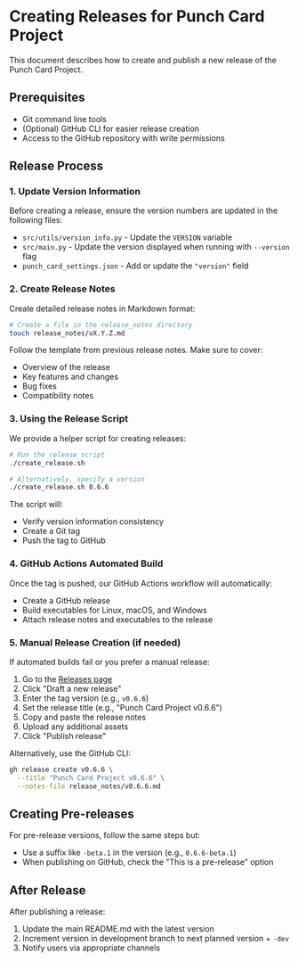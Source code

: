 # Creating Releases for Punch Card Project

This document describes how to create and publish a new release of the Punch Card Project.

## Prerequisites

- Git command line tools
- (Optional) GitHub CLI for easier release creation
- Access to the GitHub repository with write permissions

## Release Process

### 1. Update Version Information

Before creating a release, ensure the version numbers are updated in the following files:

- `src/utils/version_info.py` - Update the `VERSION` variable
- `src/main.py` - Update the version displayed when running with `--version` flag
- `punch_card_settings.json` - Add or update the `"version"` field

### 2. Create Release Notes

Create detailed release notes in Markdown format:

```bash
# Create a file in the release_notes directory
touch release_notes/vX.Y.Z.md
```

Follow the template from previous release notes. Make sure to cover:
- Overview of the release
- Key features and changes
- Bug fixes
- Compatibility notes

### 3. Using the Release Script

We provide a helper script for creating releases:

```bash
# Run the release script
./create_release.sh

# Alternatively, specify a version
./create_release.sh 0.6.6
```

The script will:
- Verify version information consistency
- Create a Git tag
- Push the tag to GitHub

### 4. GitHub Actions Automated Build

Once the tag is pushed, our GitHub Actions workflow will automatically:
- Create a GitHub release
- Build executables for Linux, macOS, and Windows
- Attach release notes and executables to the release

### 5. Manual Release Creation (if needed)

If automated builds fail or you prefer a manual release:

1. Go to the [Releases page](https://github.com/yourusername/punch-card-project/releases)
2. Click "Draft a new release"
3. Enter the tag version (e.g., `v0.6.6`)
4. Set the release title (e.g., "Punch Card Project v0.6.6")
5. Copy and paste the release notes 
6. Upload any additional assets
7. Click "Publish release"

Alternatively, use the GitHub CLI:

```bash
gh release create v0.6.6 \
  --title "Punch Card Project v0.6.6" \
  --notes-file release_notes/v0.6.6.md
```

## Creating Pre-releases

For pre-release versions, follow the same steps but:
- Use a suffix like `-beta.1` in the version (e.g., `0.6.6-beta.1`)
- When publishing on GitHub, check the "This is a pre-release" option

## After Release

After publishing a release:
1. Update the main README.md with the latest version
2. Increment version in development branch to next planned version + `-dev`
3. Notify users via appropriate channels 